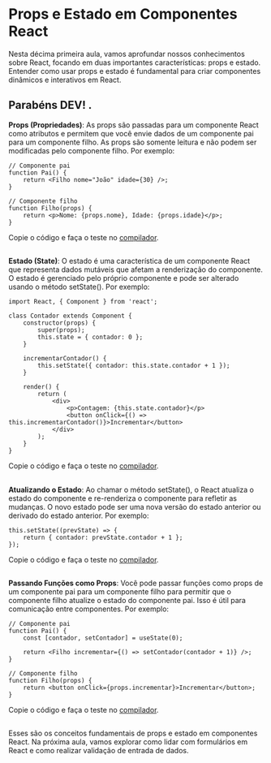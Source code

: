 ## <h1>Props e Estado em Componentes React</h1>


Nesta décima primeira aula, vamos aprofundar nossos conhecimentos sobre React, focando em duas importantes características: props e estado. Entender como usar props e estado é fundamental para criar componentes dinâmicos e interativos em React.


## Parabéns DEV! .


**Props (Propriedades)**: As props são passadas para um componente React como atributos e permitem que você envie dados de um componente pai para um componente filho. As props são somente leitura e não podem ser modificadas pelo componente filho. Por exemplo:
```
// Componente pai
function Pai() {
    return <Filho nome="João" idade={30} />;
}

// Componente filho
function Filho(props) {
    return <p>Nome: {props.nome}, Idade: {props.idade}</p>;
}

```
Copie o código e faça o teste no [compilador](https://onecompiler.com/javascript).

##  



**Estado (State)**: O estado é uma característica de um componente React que representa dados mutáveis ​​que afetam a renderização do componente. O estado é gerenciado pelo próprio componente e pode ser alterado usando o método setState(). Por exemplo:
```
import React, { Component } from 'react';

class Contador extends Component {
    constructor(props) {
        super(props);
        this.state = { contador: 0 };
    }

    incrementarContador() {
        this.setState({ contador: this.state.contador + 1 });
    }

    render() {
        return (
            <div>
                <p>Contagem: {this.state.contador}</p>
                <button onClick={() => this.incrementarContador()}>Incrementar</button>
            </div>
        );
    }
}

```
Copie o código e faça o teste no [compilador](https://onecompiler.com/javascript).

##  



**Atualizando o Estado**: Ao chamar o método setState(), o React atualiza o estado do componente e re-renderiza o componente para refletir as mudanças. O novo estado pode ser uma nova versão do estado anterior ou derivado do estado anterior. Por exemplo:
```
this.setState((prevState) => {
    return { contador: prevState.contador + 1 };
});

```
Copie o código e faça o teste no [compilador](https://onecompiler.com/javascript).

##  



**Passando Funções como Props**: Você pode passar funções como props de um componente pai para um componente filho para permitir que o componente filho atualize o estado do componente pai. Isso é útil para comunicação entre componentes. Por exemplo:
```
// Componente pai
function Pai() {
    const [contador, setContador] = useState(0);

    return <Filho incrementar={() => setContador(contador + 1)} />;
}

// Componente filho
function Filho(props) {
    return <button onClick={props.incrementar}>Incrementar</button>;
}

```
Copie o código e faça o teste no [compilador](https://onecompiler.com/javascript).

##  



Esses são os conceitos fundamentais de props e estado em componentes React. Na próxima aula, vamos explorar como lidar com formulários em React e como realizar validação de entrada de dados.
